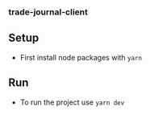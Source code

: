 ### trade-journal-client

## Setup

- First install node packages with `yarn`

## Run

- To run the project use `yarn dev`
